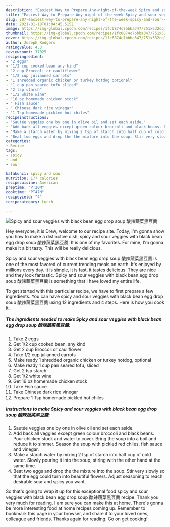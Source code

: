 ```yaml
---
description: "Easiest Way to Prepare Any-night-of-the-week Spicy and sour veggies with black bean egg drop soup 酸辣蔬菜黑豆羹"
title: "Easiest Way to Prepare Any-night-of-the-week Spicy and sour veggies with black bean egg drop soup 酸辣蔬菜黑豆羹"
slug: 207-easiest-way-to-prepare-any-night-of-the-week-spicy-and-sour-veggies-with-black-bean-egg-drop-soup
date: 2021-01-18T01:04:45.515Z
image: https://img-global.cpcdn.com/recipes/1fc6874c7bbba347/751x532cq70/spicy-and-sour-veggies-with-black-bean-egg-drop-soup-酸辣蔬菜黑豆羹-recipe-main-photo.jpg
thumbnail: https://img-global.cpcdn.com/recipes/1fc6874c7bbba347/751x532cq70/spicy-and-sour-veggies-with-black-bean-egg-drop-soup-酸辣蔬菜黑豆羹-recipe-main-photo.jpg
cover: https://img-global.cpcdn.com/recipes/1fc6874c7bbba347/751x532cq70/spicy-and-sour-veggies-with-black-bean-egg-drop-soup-酸辣蔬菜黑豆羹-recipe-main-photo.jpg
author: Joseph Rodgers
ratingvalue: 4.3
reviewcount: 37025
recipeingredient:
- "2 eggs"
- "1/2 cup cooked bean any kind"
- "2 cup Broccoli or cauliflower"
- "1/2 cup julianned carrots"
- "1 shredded organic chicken or turkey hotdog optional"
- "1 cup pan seared tofu sliced"
- "2 tsp starch"
- "1/2 white wine"
- "16 oz homemade chicken stock"
- " Fish sauce"
- " Chinese dark rice vinegar"
- "1 Tsp homemade pickled hot chiles"
recipeinstructions:
- "Sautée veggies one by one in olive oil and set each aside."
- "Add back all veggies except green colour broccoli and black beans. Pour chicken stock and water to cover. Bring the soup into a boil and reduce it to simmer. Season the soup with pickled red chiles, fish sauce and vinegar."
- "Make a starch water by mixing 2 tsp of starch into half cup of cold water. Slowly pouring it into the soup, stiring with the other hand at the same time."
- "Beat two eggs and drop the the mixture into the soup. Stir very slowly so that the egg could turn into beautiful flowers. Adjust seasoning to reach desirable sour and spicy you want."
categories:
- Recipe
tags:
- spicy
- and
- sour

katakunci: spicy and sour 
nutrition: 177 calories
recipecuisine: American
preptime: "PT20M"
cooktime: "PT47M"
recipeyield: "4"
recipecategory: Lunch

---
```



![Spicy and sour veggies with black bean egg drop soup 酸辣蔬菜黑豆羹](https://img-global.cpcdn.com/recipes/1fc6874c7bbba347/751x532cq70/spicy-and-sour-veggies-with-black-bean-egg-drop-soup-酸辣蔬菜黑豆羹-recipe-main-photo.jpg)

Hey everyone, it is Drew, welcome to our recipe site. Today, I'm gonna show you how to make a distinctive dish, spicy and sour veggies with black bean egg drop soup 酸辣蔬菜黑豆羹. It is one of my favorites. For mine, I'm gonna make it a bit tasty. This will be really delicious.



Spicy and sour veggies with black bean egg drop soup 酸辣蔬菜黑豆羹 is one of the most favored of current trending meals on earth. It's enjoyed by millions every day. It is simple, it is fast, it tastes delicious. They are nice and they look fantastic. Spicy and sour veggies with black bean egg drop soup 酸辣蔬菜黑豆羹 is something that I have loved my entire life.


To get started with this particular recipe, we have to first prepare a few ingredients. You can have spicy and sour veggies with black bean egg drop soup 酸辣蔬菜黑豆羹 using 12 ingredients and 4 steps. Here is how you cook it.

<!--inarticleads1-->

##### The ingredients needed to make Spicy and sour veggies with black bean egg drop soup 酸辣蔬菜黑豆羹:

1. Take 2 eggs
1. Get 1/2 cup cooked bean, any kind
1. Get 2 cup Broccoli or cauliflower
1. Take 1/2 cup julianned carrots
1. Make ready 1 shredded organic chicken or turkey hotdog, optional
1. Make ready 1 cup pan seared tofu, sliced
1. Get 2 tsp starch
1. Get 1/2 white wine
1. Get 16 oz homemade chicken stock
1. Take  Fish sauce
1. Take  Chinese dark rice vinegar
1. Prepare 1 Tsp homemade pickled hot chiles




<!--inarticleads2-->

##### Instructions to make Spicy and sour veggies with black bean egg drop soup 酸辣蔬菜黑豆羹:

1. Sautée veggies one by one in olive oil and set each aside.
1. Add back all veggies except green colour broccoli and black beans. Pour chicken stock and water to cover. Bring the soup into a boil and reduce it to simmer. Season the soup with pickled red chiles, fish sauce and vinegar.
1. Make a starch water by mixing 2 tsp of starch into half cup of cold water. Slowly pouring it into the soup, stiring with the other hand at the same time.
1. Beat two eggs and drop the the mixture into the soup. Stir very slowly so that the egg could turn into beautiful flowers. Adjust seasoning to reach desirable sour and spicy you want.




So that's going to wrap it up for this exceptional food spicy and sour veggies with black bean egg drop soup 酸辣蔬菜黑豆羹 recipe. Thank you very much for reading. I am sure you can make this at home. There's gonna be more interesting food at home recipes coming up. Remember to bookmark this page in your browser, and share it to your loved ones, colleague and friends. Thanks again for reading. Go on get cooking!
